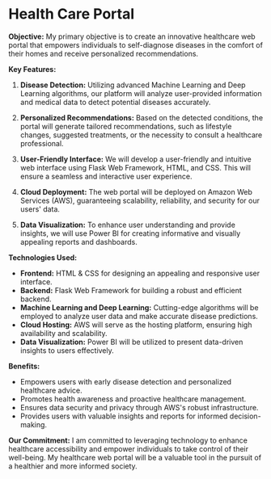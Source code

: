# Health Care Portal

**Objective:**
My primary objective is to create an innovative healthcare web portal that empowers individuals to self-diagnose diseases in the comfort of their homes and receive personalized recommendations.

**Key Features:**
1. **Disease Detection:** Utilizing advanced Machine Learning and Deep Learning algorithms, our platform will analyze user-provided information and medical data to detect potential diseases accurately.

2. **Personalized Recommendations:** Based on the detected conditions, the portal will generate tailored recommendations, such as lifestyle changes, suggested treatments, or the necessity to consult a healthcare professional.

3. **User-Friendly Interface:** We will develop a user-friendly and intuitive web interface using Flask Web Framework, HTML, and CSS. This will ensure a seamless and interactive user experience.

4. **Cloud Deployment:** The web portal will be deployed on Amazon Web Services (AWS), guaranteeing scalability, reliability, and security for our users' data.

5. **Data Visualization:** To enhance user understanding and provide insights, we will use Power BI for creating informative and visually appealing reports and dashboards.

**Technologies Used:**
- **Frontend:** HTML & CSS for designing an appealing and responsive user interface.
- **Backend:** Flask Web Framework for building a robust and efficient backend.
- **Machine Learning and Deep Learning:** Cutting-edge algorithms will be employed to analyze user data and make accurate disease predictions.
- **Cloud Hosting:** AWS will serve as the hosting platform, ensuring high availability and scalability.
- **Data Visualization:** Power BI will be utilized to present data-driven insights to users effectively.

**Benefits:**
- Empowers users with early disease detection and personalized healthcare advice.
- Promotes health awareness and proactive healthcare management.
- Ensures data security and privacy through AWS's robust infrastructure.
- Provides users with valuable insights and reports for informed decision-making.

**Our Commitment:**
I am committed to leveraging technology to enhance healthcare accessibility and empower individuals to take control of their well-being. My healthcare web portal will be a valuable tool in the pursuit of a healthier and more informed society.

